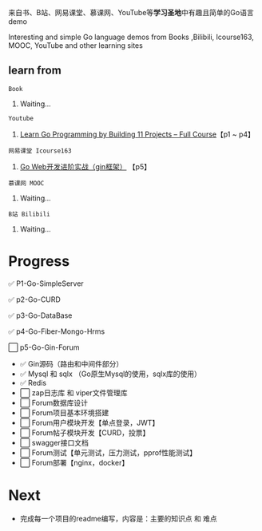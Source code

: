

来自书、B站、网易课堂、慕课网、YouTube等**学习圣地**中有趣且简单的Go语言demo

Interesting and simple Go language demos from Books ,Bilibili, Icourse163, MOOC, YouTube and other learning sites



## learn from

`Book`

1. Waiting...



`Youtube`

1. [Learn Go Programming by Building 11 Projects – Full Course](https://www.youtube.com/watch?v=jFfo23yIWac)【p1 ~ p4】



`网易课堂 Icourse163` 

1. [Go Web开发进阶实战（gin框架）](https://study.163.com/course/introduction.htm?courseId=1210171207) 【p5】



`慕课网 MOOC`

1. Waiting...



`B站 Bilibili`

1. Waiting...

# Progress
:white_check_mark: P1-Go-SimpleServer </br>

:white_check_mark: p2-Go-CURD </br>

:white_check_mark: p3-Go-DataBase </br>

:white_check_mark: p4-Go-Fiber-Mongo-Hrms  </br>

:white_large_square: p5-Go-Gin-Forum 

+  :white_check_mark: Gin源码（路由和中间件部分）
+  :white_check_mark: Mysql 和 sqlx （Go原生Mysql的使用，sqlx库的使用）
+  :white_check_mark: Redis
+  :white_large_square: zap日志库 和 viper文件管理库
+  :white_large_square: Forum数据库设计
+  :white_large_square: Forum项目基本环境搭建
+  :white_large_square: Forum用户模块开发【单点登录，JWT】
+  :white_large_square: Forum帖子模块开发【CURD，投票】
+  :white_large_square: swagger接口文档
+  :white_large_square: Forum测试【单元测试，压力测试，pprof性能测试】
+  :white_large_square: Forum部署【nginx，docker】



# Next

+ 完成每一个项目的readme编写，内容是：主要的知识点 和 难点
